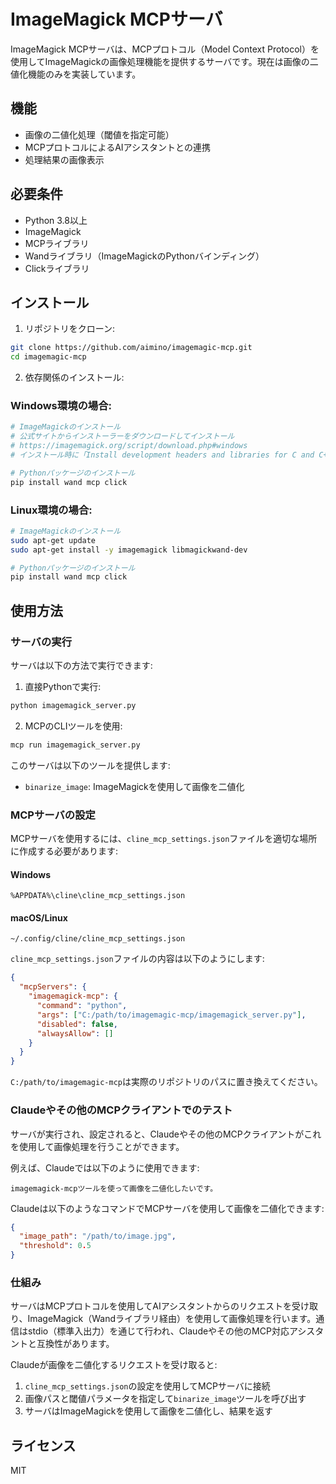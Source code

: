 # ImageMagick MCPサーバ

ImageMagick MCPサーバは、MCPプロトコル（Model Context Protocol）を使用してImageMagickの画像処理機能を提供するサーバです。現在は画像の二値化機能のみを実装しています。

## 機能

- 画像の二値化処理（閾値を指定可能）
- MCPプロトコルによるAIアシスタントとの連携
- 処理結果の画像表示

## 必要条件

- Python 3.8以上
- ImageMagick
- MCPライブラリ
- Wandライブラリ（ImageMagickのPythonバインディング）
- Clickライブラリ

## インストール

1. リポジトリをクローン:
```bash
git clone https://github.com/aimino/imagemagic-mcp.git
cd imagemagic-mcp
```

2. 依存関係のインストール:

### Windows環境の場合:
```bash
# ImageMagickのインストール
# 公式サイトからインストーラーをダウンロードしてインストール
# https://imagemagick.org/script/download.php#windows
# インストール時に「Install development headers and libraries for C and C++」オプションを選択

# Pythonパッケージのインストール
pip install wand mcp click
```

### Linux環境の場合:
```bash
# ImageMagickのインストール
sudo apt-get update
sudo apt-get install -y imagemagick libmagickwand-dev

# Pythonパッケージのインストール
pip install wand mcp click
```

## 使用方法

### サーバの実行

サーバは以下の方法で実行できます:

1. 直接Pythonで実行:
```bash
python imagemagick_server.py
```

2. MCPのCLIツールを使用:
```bash
mcp run imagemagick_server.py
```

このサーバは以下のツールを提供します:
- `binarize_image`: ImageMagickを使用して画像を二値化

### MCPサーバの設定

MCPサーバを使用するには、`cline_mcp_settings.json`ファイルを適切な場所に作成する必要があります:

#### Windows
```
%APPDATA%\cline\cline_mcp_settings.json
```

#### macOS/Linux
```
~/.config/cline/cline_mcp_settings.json
```

`cline_mcp_settings.json`ファイルの内容は以下のようにします:

```json
{
  "mcpServers": {
    "imagemagick-mcp": {
      "command": "python",
      "args": ["C:/path/to/imagemagic-mcp/imagemagick_server.py"],
      "disabled": false,
      "alwaysAllow": []
    }
  }
}
```

`C:/path/to/imagemagic-mcp`は実際のリポジトリのパスに置き換えてください。

### Claudeやその他のMCPクライアントでのテスト

サーバが実行され、設定されると、Claudeやその他のMCPクライアントがこれを使用して画像処理を行うことができます。

例えば、Claudeでは以下のように使用できます:

```
imagemagick-mcpツールを使って画像を二値化したいです。
```

Claudeは以下のようなコマンドでMCPサーバを使用して画像を二値化できます:

```json
{
  "image_path": "/path/to/image.jpg",
  "threshold": 0.5
}
```

### 仕組み

サーバはMCPプロトコルを使用してAIアシスタントからのリクエストを受け取り、ImageMagick（Wandライブラリ経由）を使用して画像処理を行います。通信はstdio（標準入出力）を通じて行われ、Claudeやその他のMCP対応アシスタントと互換性があります。

Claudeが画像を二値化するリクエストを受け取ると:
1. `cline_mcp_settings.json`の設定を使用してMCPサーバに接続
2. 画像パスと閾値パラメータを指定して`binarize_image`ツールを呼び出す
3. サーバはImageMagickを使用して画像を二値化し、結果を返す

## ライセンス

MIT
